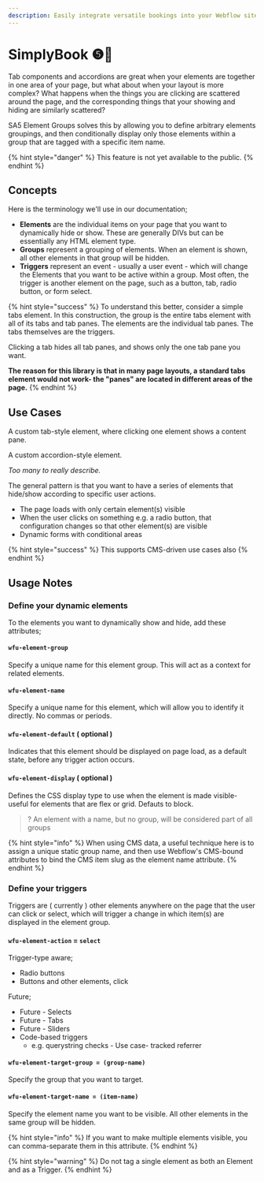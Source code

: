 ```yaml
---
description: Easily integrate versatile bookings into your Webflow site using SimplyBook
---
```


# SimplyBook ❺🧪

Tab components and accordions are great when your elements are together in one area of your page, but what about when your layout is more complex?  What happens when the things you are clicking are scattered around the page, and the corresponding things that your showing and hiding are similarly scattered?

SA5 Element Groups solves this by allowing you to define arbitrary elements groupings, and then conditionally display only those elements within a group that are tagged with a specific item name.

{% hint style="danger" %}
This feature is not yet available to the public.&#x20;
{% endhint %}

## Concepts

Here is the terminology we'll use in our documentation;&#x20;

* **Elements** are the individual items on your page that you want to dynamically hide or show. These are generally DIVs but can be essentially any HTML element type.&#x20;
* **Groups** represent a grouping of elements. When an element is shown, all other elements in that group will be hidden.
* **Triggers** represent an event - usually a user event - which will change the Elements that you want to be active within a group. Most often, the trigger is another element on the page, such as a button, tab, radio button, or form select.&#x20;

{% hint style="success" %}
To understand this better, consider a simple tabs element.  In this construction, the group is the entire tabs element with all of its tabs and tab panes.  The elements are the individual tab panes.  The tabs themselves are the triggers.&#x20;

Clicking a tab hides all tab panes, and shows only the one tab pane you want.&#x20;

**The reason for this library is that in many page layouts, a standard tabs element would not work- the "panes" are located in different areas of the page.**
{% endhint %}

## Use Cases

A custom tab-style element, where clicking one element shows a content pane.&#x20;

A custom accordion-style element.&#x20;

_Too many to really describe._&#x20;

The general pattern is that you want to have a series of elements that hide/show according to specific user actions.&#x20;

* The page loads with only certain element(s) visible
* When the user clicks on something e.g. a radio button, that configuration changes so that other element(s) are visible  &#x20;
* Dynamic forms with conditional areas&#x20;

{% hint style="success" %}
This supports CMS-driven use cases also &#x20;
{% endhint %}

## Usage Notes

### Define your dynamic elements

To the elements you want to dynamically show and hide, add these attributes;

#### `wfu-element-group`

Specify a unique name for this element group. This will act as a context for related elements.&#x20;

#### `wfu-element-name`

Specify a unique name for this element, which will allow you to identify it directly. No commas or periods.&#x20;

#### `wfu-element-default` ( optional )

Indicates that this element should be displayed on page load, as a default state, before any trigger action occurs.&#x20;

#### `wfu-element-display` ( optional )

Defines the CSS display type to use when the element is made visible- useful for elements that are flex or grid.  Defauts to block.&#x20;

> ? An element with a name, but no group, will be considered part of all groups&#x20;

{% hint style="info" %}
When using CMS data, a useful technique here is to assign a unique static group name, and then use Webflow's CMS-bound attributes to bind the CMS item slug as the element name attribute.&#x20;
{% endhint %}

### Define your triggers

Triggers are ( currently ) other elements anywhere on the page that the user can click or select, which will trigger a change in which item(s) are displayed in the element group.&#x20;

#### `wfu-element-action` = `select`

Trigger-type aware;

* Radio buttons
* Buttons and other elements, click&#x20;

Future;

* Future - Selects&#x20;
* Future - Tabs
* Future - Sliders
* Code-based triggers
  * e.g. querystring checks - Use case- tracked referrer&#x20;

#### `wfu-element-target-group = (group-name)`

Specify the group that you want to target.

#### `wfu-element-target-name = (item-name)`

Specify the element name you want to be visible. All other elements in the same group will be hidden.&#x20;

{% hint style="info" %}
If you want to make multiple elements visible, you can comma-separate them in this attribute.&#x20;
{% endhint %}

{% hint style="warning" %}
Do not tag a single element as both an Element and as a Trigger.&#x20;
{% endhint %}









